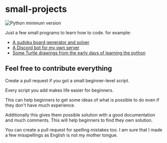 # small-projects

![Python minimum version](https://img.shields.io/badge/Projects-5-brightgreen)

Just a few small programs to learn how to code.
for example:

- [A sudoku board generator and solver](https://github.com/DMeurer/small-projects/tree/main/Python/Sudoku)
- [A Discord bot for my own server](https://github.com/DMeurer/small-projects/tree/main/NodeJS/discord-bot)
- [Some Turtle drawings from the early days of learning the python](https://github.com/DMeurer/small-projects/tree/main/Python/turtle-drawing)

## Feel free to contribute everything

Create a pull request if you got a small beginner-level script.

Every script you add makes life easier for beginners.

This can help beginners to get some ideas of what is possible to do even if they don't have much experience.

Additionally this gives them possible solution with a good documentation and much comments. This will help beginners to find they own solution.

You can create a pull request for spelling mistakes too. I am sure that I made a few misspellings as English is not my mother tongue.
